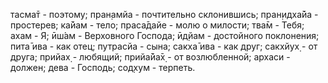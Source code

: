 тасма̄т - поэтому; пран̣амйа - почтительно склонившись; пран̣идха̄йа - простерев; ка̄йам - тело; праса̄дайе - молю о милости; тва̄м - Тебя; ахам - Я; ӣш́ам - Верховного Господа; ӣд̣йам - достойного поклонения; пита̄ ива - как отец; путрасйа - сына; сакха̄ ива - как друг; сакхйух̣ - от друга; прийах̣ - любящий; прийа̄йа̄х̣ - от возлюбленной; архаси - должен; дева - Господь; сод̣хум - терпеть.